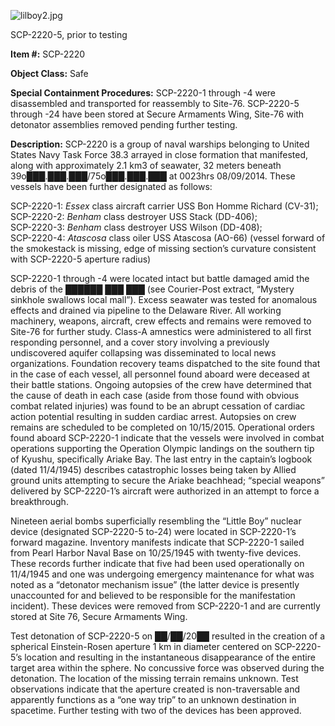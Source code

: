 ![lilboy2.jpg](http://scp-wiki.wdfiles.com/local--files/scp-2220/lilboy2.jpg)

SCP-2220-5, prior to testing

**Item #:** SCP-2220

**Object Class:** Safe

**Special Containment Procedures:** SCP-2220-1 through -4 were disassembled and transported for reassembly to Site-76. SCP-2220-5 through -24 have been stored at Secure Armaments Wing, Site-76 with detonator assemblies removed pending further testing.

**Description:** SCP-2220 is a group of naval warships belonging to United States Navy Task Force 38.3 arrayed in close formation that manifested, along with approximately 2.1 km3 of seawater, 32 meters beneath 39o███.███.███/75o███.███.███ at 0023hrs 08/09/2014. These vessels have been further designated as follows:

SCP-2220-1: _Essex_ class aircraft carrier USS Bon Homme Richard (CV-31);  
SCP-2220-2: _Benham_ class destroyer USS Stack (DD-406);  
SCP-2220-3: _Benham_ class destroyer USS Wilson (DD-408);  
SCP-2220-4: _Atascosa_ class oiler USS Atascosa (AO-66) (vessel forward of the smokestack is missing, edge of missing section’s curvature consistent with SCP-2220-5 aperture radius)

SCP-2220-1 through -4 were located intact but battle damaged amid the debris of the ██████ ███ ███ (see Courier-Post extract, “Mystery sinkhole swallows local mall”). Excess seawater was tested for anomalous effects and drained via pipeline to the Delaware River. All working machinery, weapons, aircraft, crew effects and remains were removed to Site-76 for further study. Class-A amnestics were administered to all first responding personnel, and a cover story involving a previously undiscovered aquifer collapsing was disseminated to local news organizations. Foundation recovery teams dispatched to the site found that in the case of each vessel, all personnel found aboard were deceased at their battle stations. Ongoing autopsies of the crew have determined that the cause of death in each case (aside from those found with obvious combat related injuries) was found to be an abrupt cessation of cardiac action potential resulting in sudden cardiac arrest. Autopsies on crew remains are scheduled to be completed on 10/15/2015. Operational orders found aboard SCP-2220-1 indicate that the vessels were involved in combat operations supporting the Operation Olympic landings on the southern tip of Kyushu, specifically Ariake Bay. The last entry in the captain’s logbook (dated 11/4/1945) describes catastrophic losses being taken by Allied ground units attempting to secure the Ariake beachhead; “special weapons” delivered by SCP-2220-1’s aircraft were authorized in an attempt to force a breakthrough.

Nineteen aerial bombs superficially resembling the “Little Boy” nuclear device (designated SCP-2220-5 to-24) were located in SCP-2220-1’s forward magazine. Inventory manifests indicate that SCP-2220-1 sailed from Pearl Harbor Naval Base on 10/25/1945 with twenty-five devices. These records further indicate that five had been used operationally on 11/4/1945 and one was undergoing emergency maintenance for what was noted as a “detonator mechanism issue” (the latter device is presently unaccounted for and believed to be responsible for the manifestation incident). These devices were removed from SCP-2220-1 and are currently stored at Site 76, Secure Armaments Wing.

Test detonation of SCP-2220-5 on ██/██/20██ resulted in the creation of a spherical Einstein-Rosen aperture 1 km in diameter centered on SCP-2220-5’s location and resulting in the instantaneous disappearance of the entire target area within the sphere. No concussive force was observed during the detonation. The location of the missing terrain remains unknown. Test observations indicate that the aperture created is non-traversable and apparently functions as a “one way trip” to an unknown destination in spacetime. Further testing with two of the devices has been approved.